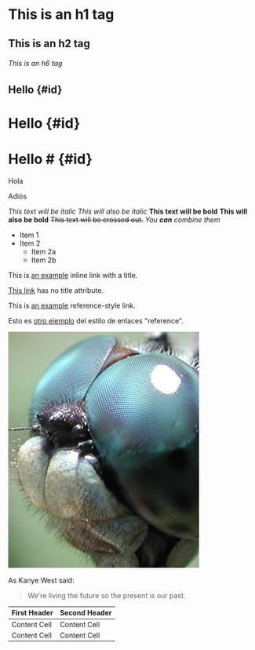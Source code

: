 # This is an h1 tag 
## This is an h2 tag
###### This is an h6 tag 

Hello {#id}
----- 
# Hello {#id} 
# Hello # {#id}

Hola

Adiós 

*This text will be italic* _This will also be italic_ **This text will be bold** __This will also be bold__ ~~This text will be crossed out.~~ _You **can** combine them_

* Item 1 
* Item 2 
    * Item 2a 
    * Item 2b 
    
This is [an example](http://example.com/ "Title") inline link with a title. 
 
[This link](http://example.net/) has no title attribute. 
 
This is [an example][id1] reference-style link. 
 
[id1]: http://example.com/  "Optional Title Here"

Esto es [otro ejemplo][id2] del estilo de enlaces "reference". 
 
[id2]: http://www.ull.es/  "Universidad de La Laguna"

![Una imagen de GitBook](/assets/Dragonfly_eye_3811.jpg)

As Kanye West said: 
> We're living the future so 
> the present is our past. 

| First Header | Second Header | 
| ------------ | ------------- | 
| Content Cell | Content Cell  | 
| Content Cell | Content Cell  | 